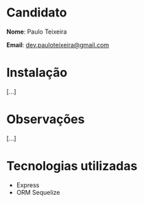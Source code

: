 # Candidato

**Nome**: Paulo Teixeira

**Email**: dev.pauloteixeira@gmail.com

# Instalação
[...]

# Observações
[...]

# Tecnologias utilizadas
- Express
- ORM Sequelize